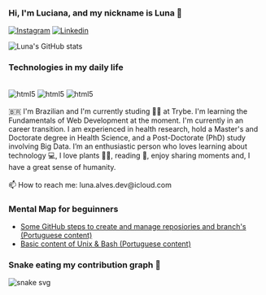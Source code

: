 ### Hi, I'm Luciana, and my nickname is Luna 🌙

[![Instagram](https://img.shields.io/badge/Instagram-E4405F?style=for-the-badge&logo=instagram&logoColor=white)](https://www.instagram.com/luna.alves.dev/)
[![Linkedin](https://img.shields.io/badge/LinkedIn-0077B5?style=for-the-badge&logo=linkedin&logoColor=white)](https://www.linkedin.com/in/luna-alves-dev)

![Luna's GitHub stats](https://github-readme-stats.vercel.app/api?username=luna-alves-dev&show_icons=true&theme=dracula)
	
### Technologies in my daily life
<div style="display: inline_block"><br/>
  <image alineg=center alt="html5" src="https://img.shields.io/badge/HTML5-E34F26?style=for-the-badge&logo=html5&logoColor=white" />
  <image alineg=center alt="html5" src="https://img.shields.io/badge/CSS-239120?&style=for-the-badge&logo=css3&logoColor=white" />
  <image alineg=center alt="html5" src="https://img.shields.io/badge/JavaScript-F7DF1E?style=for-the-badge&logo=javascript&logoColor=black" />
</div>
  <br/>
🇧🇷 I'm Brazilian and I'm currently studing 👩‍🎓 at Trybe. I'm learning the Fundamentals of Web Development at the moment. I'm currently in an career transition. I am experienced in health research, hold a Master's and Doctorate degree in Health Science, and a Post-Doctorate (PhD) study involving Big Data. I’m an enthusiastic person who loves learning about technology 💻, I love plants 🌵🌿, reading 📖, enjoy sharing moments and, I have a great sense of humanity.
<br/>
<br/>
📫 How to reach me: luna.alves.dev@icloud.com
<br/>

### Mental Map for beguinners 
- [Some GitHub steps to create and manage reposiories and branch's (Portuguese content)](https://miro.com/app/board/uXjVO_iO2zM=/?share_link_id=540650843555)
- [Basic content of Unix & Bash (Portuguese content)](https://miro.com/app/board/uXjVOAZRdUQ=/?share_link_id=637462461856)

### Snake eating my contribution graph 🐍
![snake svg](https://github.com/luna-alves-dev/luna-alves-dev/blob/output/github-contribution-grid-snake.svg)


